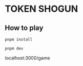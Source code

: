 # TOKEN SHOGUN

## How to play

```shell
pnpm install
```

```shell
pnpm dev
```

localhost:3000/game
